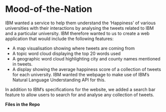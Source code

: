 # Mood-of-the-Nation

IBM wanted a service to help them understand the ‘Happiness’ of various universities with their interactions by analysing the tweets related to IBM and a particular university. IBM therefore wanted to us to create a web application that would include the following features:

-	A map visualisation showing where tweets are coming from
-	A topic word cloud displaying the top 20 words used
-	A geographic word cloud highlighting city and county names mentioned in tweets. 
-	A display showing the average happiness score of a collection of tweets for each university. IBM wanted the webpage to make use of IBM’s Natural Language       Understanding API for this. 

In addition to IBM’s specifications for the website, we added a search bar feature to allow users to search for and analyse any collection of tweets.



**Files in the Repo**




